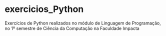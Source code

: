 # exercicios_Python
Exercícios de Python realizados no módulo de Linguagem de Programação, no 1º semestre de Ciência da Computação na Faculdade Impacta
